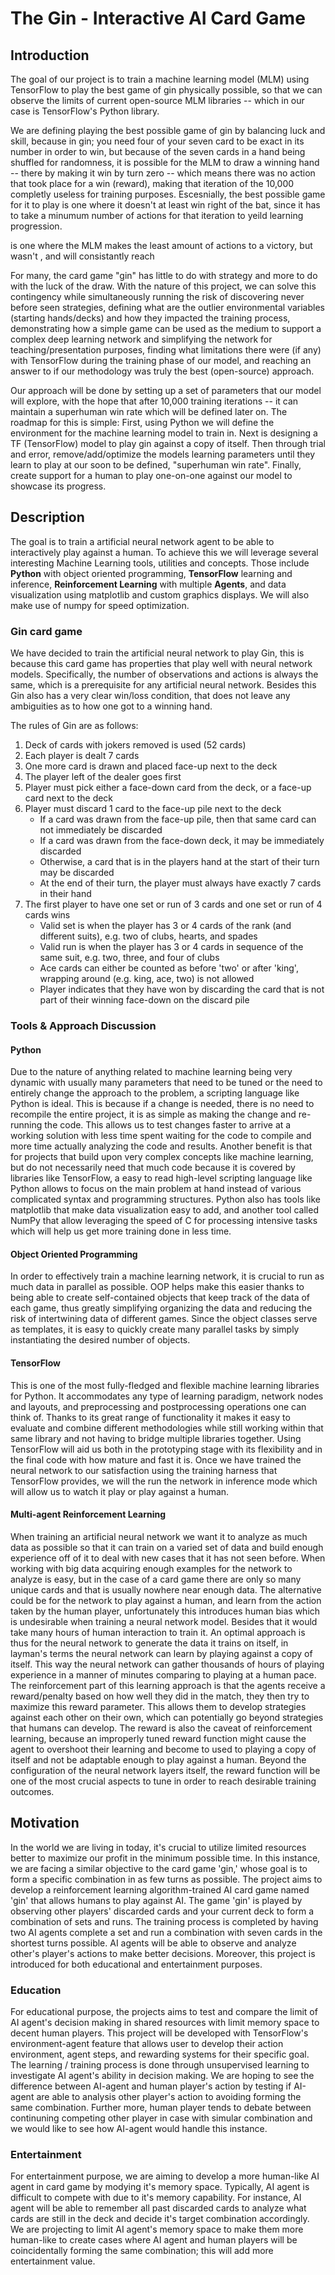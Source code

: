 # The Gin - Interactive AI Card Game

## Introduction
The goal of our project is to train a machine learning model (MLM) using TensorFlow to play the best game of gin physically possible, so that we can observe the limits of current open-source MLM libraries -- which in our case is TensorFlow's Python library.

We are defining playing the best possible game of gin by balancing luck and skill, because in gin; you need four of your seven card to be exact in its number in order to win, but because of the seven cards in a hand being shuffled for randomness, it is possible for the MLM to draw a winning hand -- there by making it win by turn zero -- which means there was no action that took place for a win (reward), making that iteration of the 10,000 completly useless for training purposes. Escesnially, the best possible game for it to play is one where it doesn't at least win right of the bat, since it has to take a minumum number of actions for that iteration to yeild learning progression. 

is one where the MLM makes the least amount of actions to a victory, but wasn't , and will consistantly reach 

For many, the card game "gin" has little to do with strategy and more to do with the luck of the draw. With the nature of this project, we can solve this contingency while simultaneously running the risk of discovering never before seen strategies, defining what are the outlier environmental variables (starting hands/decks) and how they impacted the training process, demonstrating how a simple game can be used as the medium to support a complex deep learning network and simplifying the network for teaching/presentation purposes, finding what limitations there were (if any) with TensorFlow during the training phase of our model, and reaching an answer to if our methodology was truly the best (open-source) approach.

Our approach will be done by setting up a set of parameters that our model will explore, with the hope that after 10,000 training iterations -- it can maintain a superhuman win rate which will be defined later on. The roadmap for this is simple: First, using Python we will define the environment for the machine learning model to train in. Next is designing a TF (TensorFlow) model to play gin against a copy of itself. Then through trial and error, remove/add/optimize the models learning parameters until they learn to play at our soon to be defined, "superhuman win rate". Finally, create support for a human to play one-on-one against our model to showcase its progress. 

## Description
The goal is to train a artificial neural network agent to be able to interactively play against a human.
To achieve this we will leverage several interesting Machine Learning tools, utilities and concepts.
Those include **Python** with object oriented programming, **TensorFlow** learning and inference,
**Reinforcement Learning** with multiple **Agents**, and data visualization using matplotlib and custom 
graphics displays. We will also make use of numpy for speed optimization.

### Gin card game
We have decided to train the artificial neural network to play Gin, this is because this card game has properties that play well
with neural network models. Specifically, the number of observations and actions is always the same, which is a
prerequisite for any artificial neural network. Besides this Gin also has a very clear win/loss condition,
that does not leave any ambiguities as to how one got to a winning hand.

The rules of Gin are as follows:
1. Deck of cards with jokers removed is used (52 cards)
2. Each player is dealt 7 cards
3. One more card is drawn and placed face-up next to the deck
4. The player left of the dealer goes first
5. Player must pick either a face-down card from the deck, or a face-up card next to the deck
6. Player must discard 1 card to the face-up pile next to the deck
   - If a card was drawn from the face-up pile, then that same card can not immediately be discarded
   - If a card was drawn from the face-down deck, it may be immediately discarded
   - Otherwise, a card that is in the players hand at the start of their turn may be discarded
   - At the end of their turn, the player must always have exactly 7 cards in their hand
7. The first player to have one set or run of 3 cards and one set or run of 4 cards wins
   - Valid set is when the player has 3 or 4 cards of the rank (and different suits), e.g. two of clubs, hearts, and spades
   - Valid run is when the player has 3 or 4 cards in sequence of the same suit, e.g. two, three, and four of clubs
   - Ace cards can either be counted as before 'two' or after 'king', wrapping around (e.g. king, ace, two) is not allowed
   - Player indicates that they have won by discarding the card that is not part of their winning face-down on the discard pile

### Tools & Approach Discussion

#### Python
Due to the nature of anything related to machine learning being very dynamic with usually many parameters that need to be tuned
or the need to entirely change the approach to the problem, a scripting language like Python is ideal. This is because if a change is needed,
there is no need to recompile the entire project, it is as simple as making the change and re-running the code. This allows us to test changes faster
to arrive at a working solution with less time spent waiting for the code to compile and more time actually analyzing the code and results.
Another benefit is that for projects that build upon very complex concepts like machine learning, but do not necessarily need that much code
because it is covered by libraries like TensorFlow, a easy to read high-level scripting language like Python allows to focus on the main problem at hand
instead of various complicated syntax and programming structures. Python also has tools like matplotlib that make data visualization easy to add, and another tool
called NumPy that allow leveraging the speed of C for processing intensive tasks which will help us get more training done in less time.

#### Object Oriented Programming
In order to effectively train a machine learning network, it is crucial to run as much data in parallel as possible. OOP helps make this easier
thanks to being able to create self-contained objects that keep track of the data of each game, thus greatly simplifying organizing the data and reducing the risk
of intertwining data of different games. Since the object classes serve as templates, it is easy to quickly create many parallel tasks by simply instantiating the desired number of objects.

#### TensorFlow
This is one of the most fully-fledged and flexible machine learning libraries for Python. It accommodates any type of learning paradigm, network nodes and layouts, and preprocessing and postprocessing operations one can think of.
Thanks to its great range of functionality it makes it easy to evaluate and combine different methodologies while still working within that same library and not having to bridge multiple libraries together.
Using TensorFlow will aid us both in the prototyping stage with its flexibility and in the final code with how mature and fast it is. Once we have trained the neural network
to our satisfaction using the training harness that TensorFlow provides, we will the run the network in inference mode which will allow us to watch it play or play against a human.

#### Multi-agent Reinforcement Learning
When training an artificial neural network we want it to analyze as much data as possible so that it can train on a varied set of data and build enough experience off of it to deal with new cases that it has not seen before.
When working with big data acquiring enough examples for the network to analyze is easy, but in the case of a card game there are only so many unique cards and that is usually nowhere near enough data.
The alternative could be for the network to play against a human, and learn from the action taken by the human player, unfortunately this introduces human bias which is undesirable when training a neural network model. Besides that it would take many hours of human interaction to train it.
An optimal approach is thus for the neural network to generate the data it trains on itself, in layman's terms the neural network can learn by playing against a copy of itself.
This way the neural network can gather thousands of hours of playing experience in a manner of minutes comparing to playing at a human pace.
The reinforcement part of this learning approach is that the agents receive a reward/penalty based on how well they did in the match, they then try to maximize this reward parameter.
This allows them to develop strategies against each other on their own, which can potentially go beyond strategies that humans can develop.
The reward is also the caveat of reinforcement learning, because an improperly tuned reward function might cause the agent to overshoot their learning and become to used to playing a copy of itself and not be adaptable enough to play against a human.
Beyond the configuration of the neural network layers itself, the reward function will be one of the most crucial aspects to tune in order to reach desirable training outcomes.

## Motivation
In the world we are living in today, it's crucial to utilize limited resources better to maximize our profit in the minimum possible time. In this instance, we are facing a similar objective to the card game 'gin,' whose goal is to form a specific combination in as few turns as possible. The project aims to develop a reinforcement learning algorithm-trained AI card game named 'gin' that allows humans to play against AI. The game 'gin' is played by observing other players' discarded cards and your current deck to form a combination of sets and runs. The training process is completed by having two AI agents complete a set and run a combination with seven cards in the shortest turns possible. AI agents will be able to observe and analyze other's player's actions to make better decisions. Moreover, this project is introduced for both educational and entertainment purposes.

### Education
For educational purpose, the projects aims to test and compare the limit of AI agent's decision making in shared resources with limit memory space to decent human players. This project will be developed with TensorFlow's environment-agent feature that allows user to develop their action environment, agent steps, and rewarding systems for their specific goal. The learning / training process is done through unsupervised learning to investigate AI agent's ability in decision making. We are hoping to see the difference between AI-agent and human player's action by testing if AI-agent are able to analysis other player's action to avoiding forming the same combination. Further more, human player tends to debate between continuning competing other player in case with simular combination and we would like to see how AI-agent would handle this instance. 

### Entertainment
For entertainment purpose, we are aiming to develop a more human-like AI agent in card game by modying it's memory space. Typically, AI agent is difficult to compete with due to it's memory capability. For instance, AI agent will be able to remember all past discarded cards to analyze what cards are still in the deck and decide it's target combination accordingly. We are projecting to limit AI agent's memory space to make them more human-like to create cases where AI agent and human players will be coincidentally forming the same combination; this will add more entertainment value. 


